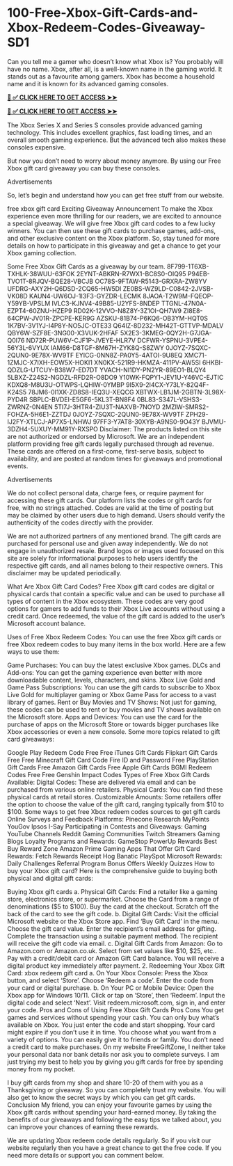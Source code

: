 # 100-Free-Xbox-Gift-Cards-and-Xbox-Redeem-Codes-Giveaway-SD1
Can you tell me a gamer who doesn’t know what Xbox is? You probably will have no name. Xbox, after all, is a well-known name in the gaming world. It stands out as a favourite among gamers. Xbox has become a household name and it is known for its advanced gaming consoles.

**[📌 ✅ CLICK HERE TO GET ACCESS ➤➤](https://itproductzone.store/)**

**[📌 ✅ CLICK HERE TO GET ACCESS ➤➤](https://itproductzone.store/)**

The Xbox Series X and Series S consoles provide advanced gaming technology. This includes excellent graphics, fast loading times, and an overall smooth gaming experience. But the advanced tech also makes these consoles expensive.

But now you don’t need to worry about money anymore. By using our Free Xbox gift card giveaway you can buy these consoles.

Advertisements

So, let’s begin and understand how you can get free stuff from our website.

free xbox gift card Exciting Giveaway Announcement To make the Xbox experience even more thrilling for our readers, we are excited to announce a special giveaway. We will give free Xbox gift card codes to a few lucky winners. You can then use these gift cards to purchase games, add-ons, and other exclusive content on the Xbox platform. So, stay tuned for more details on how to participate in this giveaway and get a chance to get your Xbox gaming collection.

Some Free Xbox Gift Cards as a giveaway by our team. 8F799-1T6XB-TXHLK-38WUU-63FOK 2EYNT-ABKRN-R7WX1-BC8S0-OIQ95 P94EB-TVO1T-8RJQV-BQE28-VBCJB OC78S-9FTAW-R5143-GRXRA-ZW8YV UFDRG-AXY2H-Q6DSD-2CQ65-HW5DI ZE0BS-WZ9LD-C0842-2JVSB-VK08D KAUN4-UW6OJ-1I3F3-GYZDR-LECMK 8JAOA-T2W9M-FQEOP-Y59YB-VPSLM IVLC3-KJNV4-49B85-U2YFS-8NDEP TTGNL-47N0A-EZPT4-60ZNU-HZEP9 RD02K-12VVO-N8Z8Y-3Z1OI-QH7W9 ZI8E8-64CPW-JV01R-ZPCPE-KER9G AZSKU-81B74-P6KQ6-OB3YM-HQT0S 1K7BV-3V1YJ-I4P8Y-NO5JC-OTE33 Q64IZ-8D232-MH42T-GTTVP-MDALV QBY6W-SZF8E-3NG00-X3VUK-2HFAF 5X2E3-3KMEG-0QY2H-G7JGA-Q0I76 ND72R-PUW6V-CJF1P-JVEYE-HLR7V DCFWR-YSPNU-3VPE4-56Y3L-6VYUX IAM66-D8TGF-8M67H-ZYK8Q-S8ZWY 0JOYZ-7SQXC-2QUN0-9E78X-WV9TF EYICG-0NN8Z-PA0Y5-4ATOI-9U8EQ XMC71-1ZMJC-X7IXH-EOW5X-HOKI1 XN0KX-521R9-HKMZA-411PV-AW5SI 6HKBI-QDZLG-UTCUY-B38W7-ED7DT YVACH-NI1DY-PN2YR-89EO1-BLQY4 5LBXZ-Z24S2-NGDZL-RFD2R-O8DO9 Y10WK-FQPY1-JEV1U-Y46VC-EJTIC KDXQ8-M8U3U-OTWPS-LQHIW-0YMBP 9I5X9-2I4CX-Y73LY-82Q4F-K24S5 78JM6-0I1XK-ZD8S8-IEQ3U-XEQCG XBTWX-LB1JM-2GBTN-3L98X-PYD4R SBPLC-BVDEI-E5GF6-5KL3T-BN8F4 0BL83-S347L-VSHS3-ZWRNZ-0N4EN 5TI7J-3HTR4-ZIU3T-NAXVB-7NOYD 2MZIW-SMRS2-FOHZA-5H6E1-ZZTDJ 0JOYZ-7SQXC-2QUN0-9E78X-WV9TF ZPH29-IJ2FY-XTLCJ-AP7X5-LNHWJ 97FF3-Y7AT8-30XYB-A9NS0-9O43Y BJVMU-3DZH4-5UXUY-MM91Y-RXSPO Disclaimer: The products listed on this site are not authorized or endorsed by Microsoft. We are an independent platform providing free gift cards legally purchased through ad revenue. These cards are offered on a first-come, first-serve basis, subject to availability, and are posted at random times for giveaways and promotional events.

Advertisements

We do not collect personal data, charge fees, or require payment for accessing these gift cards. Our platform lists the codes or gift cards for free, with no strings attached. Codes are valid at the time of posting but may be claimed by other users due to high demand. Users should verify the authenticity of the codes directly with the provider.

We are not authorized partners of any mentioned brand. The gift cards are purchased for personal use and given away independently. We do not engage in unauthorized resale. Brand logos or images used focused on this site are solely for informational purposes to help users identify the respective gift cards, and all names belong to their respective owners. This disclaimer may be updated periodically.

What Are Xbox Gift Card Codes? Free Xbox gift card codes are digital or physical cards that contain a specific value and can be used to purchase all types of content in the Xbox ecosystem. These codes are very good options for gamers to add funds to their Xbox Live accounts without using a credit card. Once redeemed, the value of the gift card is added to the user’s Microsoft account balance.

Uses of Free Xbox Redeem Codes: You can use the free Xbox gift cards or free Xbox redeem codes to buy many items in the box world. Here are a few ways to use them:

Game Purchases: You can buy the latest exclusive Xbox games. DLCs and Add-ons: You can get the gaming experience even better with more downloadable content, levels, characters, and skins. Xbox Live Gold and Game Pass Subscriptions: You can use the gift cards to subscribe to Xbox Live Gold for multiplayer gaming or Xbox Game Pass for access to a vast library of games. Rent or Buy Movies and TV Shows: Not just for gaming, these codes can be used to rent or buy movies and TV shows available on the Microsoft store. Apps and Devices: You can use the card for the purchase of apps on the Microsoft Store or towards bigger purchases like Xbox accessories or even a new console. Some more topics related to gift card giveaways:

Google Play Redeem Code Free Free iTunes Gift Cards Flipkart Gift Cards Free Free Minecraft Gift Card Code Fire ID and Password Free PlayStation Gift Cards Free Amazon Gift Cards Free Apple Gift Cards BGMI Redeem Codes Free Free Genshin Impact Codes Types of Free Xbox Gift Cards Available: Digital Codes: These are delivered via email and can be purchased from various online retailers. Physical Cards: You can find these physical cards at retail stores. Customizable Amounts: Some retailers offer the option to choose the value of the gift card, ranging typically from $10 to $100. Some ways to get free Xbox redeem codes sources to get gift cards Online Surveys and Feedback Platforms: Pinecone Research MyPoints YouGov Ipsos I-Say Participating in Contests and Giveaways: Gaming YouTube Channels Reddit Gaming Communities Twitch Streamers Gaming Blogs Loyalty Programs and Rewards: GameStop PowerUp Rewards Best Buy Reward Zone Amazon Prime Gaming Apps That Offer Gift Card Rewards: Fetch Rewards Receipt Hog Banatic PlaySpot Microsoft Rewards: Daily Challenges Referral Program Bonus Offers Weekly Quizzes How to buy your Xbox gift card? Here is the comprehensive guide to buying both physical and digital gift cards:

Buying Xbox gift cards a. Physical Gift Cards: Find a retailer like a gaming store, electronics store, or supermarket. Choose the Card from a range of denominations ($5 to $100). Buy the card at the checkout. Scratch off the back of the card to see the gift code. b. Digital Gift Cards: Visit the official Microsoft website or the Xbox Store app. Find ‘Buy Gift Card’ in the menu. Choose the gift card value. Enter the recipient’s email address for gifting. Complete the transaction using a suitable payment method. The recipient will receive the gift code via email. c. Digital Gift Cards from Amazon: Go to Amazon.com or Amazon.co.uk. Select from set values like $10, $25, etc.. Pay with a credit/debit card or Amazon Gift Card balance. You will receive a digital product key immediately after payment. 2. Redeeming Your Xbox Gift Card: xbox redeem gift card a. On Your Xbox Console: Press the Xbox button, and select ‘Store’. Choose ‘Redeem a code’. Enter the code from your card or digital purchase. b. On Your PC or Mobile Device: Open the Xbox app for Windows 10/11. Click or tap on ‘Store’, then ‘Redeem’. Input the digital code and select ‘Next’. Visit redeem.microsoft.com, sign in, and enter your code. Pros and Cons of Using Free Xbox Gift Cards Pros Cons You get games and services without spending your cash. You can only buy what’s available on Xbox. You just enter the code and start shopping. Your card might expire if you don’t use it in time. You choose what you want from a variety of options. You can easily give it to friends or family. You don’t need a credit card to make purchases. On my website FreeGiftZone, I neither take your personal data nor bank details nor ask you to complete surveys. I am just trying my best to help you by giving you gift cards for free by spending money from my pocket.

I buy gift cards from my shop and share 10-20 of them with you as a Thanksgiving or giveaway. So you can completely trust my website. You will also get to know the secret ways by which you can get gift cards. Conclusion My friend, you can enjoy your favourite games by using the Xbox gift cards without spending your hard-earned money. By taking the benefits of our giveaways and following the easy tips we talked about, you can improve your chances of earning these rewards.

We are updating Xbox redeem code details regularly. So if you visit our website regularly then you have a great chance to get the free code. If you need more details or support you can comment below.
